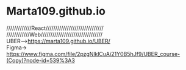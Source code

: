 # Marta109.github.io
/////////////React//////////////////////////////<br>
////////////Web////////////////////////////////<br>
UBER-->https://marta109.github.io/UBER/ <br>
Figma-> https://www.figma.com/file/2pzgNlklCuAi21Y0B5hJf9/UBER_course-(Copy)?node-id=539%3A3
